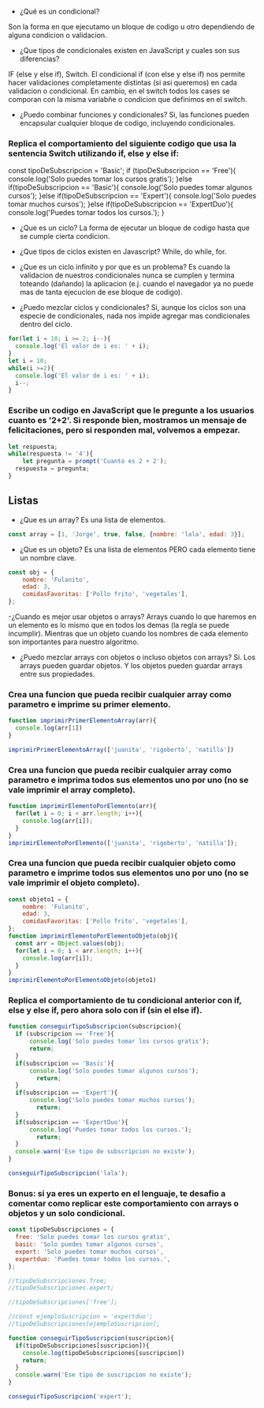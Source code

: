- ¿Qué es un condicional?

Son la forma en que ejecutamo un bloque de codigo u otro dependiendo de alguna condicion o validacion.

- ¿Que tipos de condicionales existen en JavaScript y cuales son sus diferencias?

IF (else y else if), Switch.
El condicional if (con else y else if) nos permite hacer validaciones completamente distintas (si asi queremos) en cada validacion o condicional. En cambio, en el switch todos los cases se comporan con la misma variabñe o condicion que definimos en el switch.

- ¿Puedo combinar funciones y condicionales?
Si, las funciones pueden encapsular cualquier bloque de codigo, incluyendo condicionales.

### Replica el comportamiento del siguiente codigo que usa la sentencia Switch utilizando if, else y else if:

const tipoDeSubscripcion = 'Basic';
if (tipoDeSubscripcion == 'Free'){
    console.log('Solo puedes tomar los cursos gratis');
}else if(tipoDeSubscripcion == 'Basic'){
    console.log('Solo puedes tomar algunos cursos');
}else if(tipoDeSubscripcion == 'Expert'){
    console.log('Solo puedes tomar muchos cursos');
}else if(tipoDeSubscripcion == 'ExpertDuo'){
    console.log('Puedes tomar todos los cursos.');
}

- ¿Que es un ciclo?
La forma de ejecutar un bloque de codigo hasta que se cumple cierta condicion.

- ¿Que tipos de ciclos existen en Javascript?
While, do while, for.

- ¿Que es un ciclo infinito y por que es un problema?
Es cuando la validacion de nuestros condicionales nunca se cumplen y termina toteando (dañando) la aplicacion (e.j. cuando el navegador ya no puede mas de tanta ejecucion de ese bloque de codigo).

- ¿Puedo mezclar ciclos y condicionales?
Si, aunque los ciclos son una especie de condicionales, nada nos impide agregar mas condicionales dentro del ciclo.

```js
for(let i = 10; i >= 2; i--){
  console.log('El valor de i es: ' + i);
}
let i = 10;
while(i >=2){
  console.log('El valor de i es: ' + i);
  i--;
}
```

### Escribe un codigo en JavaScript que le pregunte a los usuarios cuanto es '2+2'. Si responde bien, mostramos un mensaje de felicitaciones, pero si responden mal, volvemos a empezar.

```js
let respuesta;
while(respuesta != '4'){	
	let pregunta = prompt('Cuanto es 2 + 2');
  respuesta = pregunta;
}
```

## Listas

- ¿Que es un array?
Es una lista de elementos.

```js
const array = [1, 'Jorge', true, false, {nombre: 'lala', edad: 3}];
```

- ¿Que es un objeto?
Es una lista de elementos PERO cada elemento tiene un nombre clave.

```js
const obj = {
    nombre: 'Fulanito',
    edad: 3,
    comidasFavoritas: ['Pollo frito', 'vegetales'],
};
```

-¿Cuando es mejor usar objetos o arrays?
Arrays cuando lo que haremos en un elemento es lo mismo que en todos los demas (la regla se puede incumplir). Mientras que un objeto cuando los nombres de cada elemento son importantes para nuestro algoritmo.

- ¿Puedo mezclar arrays con objetos o incluso objetos con arrays?
Si. Los arrays pueden guardar objetos. Y los objetos pueden guardar arrays entre sus propiedades.

### Crea una funcion que pueda recibir cualquier array como parametro e imprime su primer elemento.

```js
function imprimirPrimerElementoArray(arr){
  console.log(arr[1])
}

imprimirPrimerElementoArray(['juanita', 'rigoberto', 'natilla'])
```

### Crea una funcion que pueda recibir cualquier array como parametro e imprima todos sus elementos uno por uno (no se vale imprimir el array completo).

```js
function imprimirElementoPorElemento(arr){
  for(let i = 0; i < arr.length; i++){
    console.log(arr[i]);
  }
}
imprimirElementoPorElemento(['juanita', 'rigoberto', 'natilla']);
```

### Crea una funcion que pueda recibir cualquier objeto como parametro e imprime todos sus elementos uno por uno (no se vale imprimir el objeto completo).
```js
const objeto1 = {
    nombre: 'Fulanito',
    edad: 3,
    comidasFavoritas: ['Pollo frito', 'vegetales'],
};
function imprimirElementoPorElementoObjeto(obj){
  const arr = Object.values(obj);
  for(let i = 0; i < arr.length; i++){
    console.log(arr[i]);
  }
}
imprimirElementoPorElementoObjeto(objeto1)
```

### Replica el comportamiento de tu condicional anterior con if, else y else if, pero ahora solo con if (sin el else if).

```js
function conseguirTipoSubscripcion(subscripcion){
  if (subscripcion == 'Free'){
      console.log('Solo puedes tomar los cursos gratis');
      return;
  }
  if(subscripcion == 'Basic'){
      console.log('Solo puedes tomar algunos cursos');
    	return;
  }
  if(subscripcion == 'Expert'){
      console.log('Solo puedes tomar muchos cursos');
    	return;
  }
  if(subscripcion == 'ExpertDuo'){
      console.log('Puedes tomar todos los cursos.');
    	return;
  }
  console.warn('Ese tipo de subscripcion no existe');
}

conseguirTipoSubscripcion('lala');
```

### Bonus: si ya eres un experto en el lenguaje, te desafio a comentar como replicar este comportamiento con arrays o objetos y un solo condicional.

```js
const tipoDeSubscripciones = {
  free: 'Solo puedes tomar los cursos gratis',
  basic: 'Solo puedes tomar algunos cursos',
  expert: 'Solo puedes tomar muchos cursos',
  expertduo: 'Puedes tomar todos los cursos.',
};

//tipoDeSubscripciones.free;
//tipoDeSubscripciones.expert;

//tipoDeSubscripciones['free'];

//const ejemploSuscripcion = 'expertduo';
//tipoDeSubscripciones[ejemploSuscripcion];

function conseguirTipoSuscripcion(suscripcion){
  if(tipoDeSubscripciones[suscripcion]){
    console.log(tipoDeSubscripciones[suscripcion])
    return;
  }
  console.warn('Ese tipo de suscripcion no existe');
}

conseguirTipoSuscripcion('expert');
```
